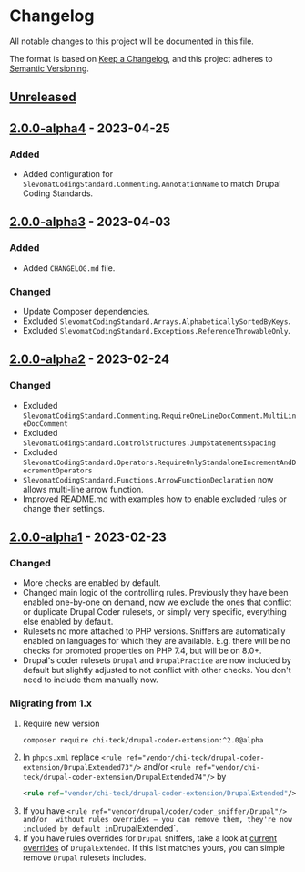 # Changelog

All notable changes to this project will be documented in this file.

The format is based on [Keep a Changelog](https://keepachangelog.com/en/1.0.0/),
and this project adheres to [Semantic Versioning](https://semver.org/spec/v2.0.0.html).

## [Unreleased]

## [2.0.0-alpha4] - 2023-04-25

### Added

- Added configuration for `SlevomatCodingStandard.Commenting.AnnotationName` to match Drupal Coding Standards.

## [2.0.0-alpha3] - 2023-04-03

### Added

- Added `CHANGELOG.md` file.

### Changed

- Update Composer dependencies.
- Excluded `SlevomatCodingStandard.Arrays.AlphabeticallySortedByKeys`.
- Excluded `SlevomatCodingStandard.Exceptions.ReferenceThrowableOnly`.

## [2.0.0-alpha2] - 2023-02-24

### Changed

- Excluded `SlevomatCodingStandard.Commenting.RequireOneLineDocComment.MultiLineDocComment`
- Excluded `SlevomatCodingStandard.ControlStructures.JumpStatementsSpacing`
- Excluded `SlevomatCodingStandard.Operators.RequireOnlyStandaloneIncrementAndDecrementOperators`
- `SlevomatCodingStandard.Functions.ArrowFunctionDeclaration` now allows multi-line arrow function.
- Improved README.md with examples how to enable excluded rules or change their settings.

## [2.0.0-alpha1] - 2023-02-23

### Changed

- More checks are enabled by default.
- Changed main logic of the controlling rules. Previously they have been enabled one-by-one on demand, now we exclude the ones that conflict or duplicate Drupal Coder rulesets, or simply very specific, everything else enabled by default.
- Rulesets no more attached to PHP versions. Sniffers are automatically enabled on languages for which they are available. E.g. there will be no checks for promoted properties on PHP 7.4, but will be on 8.0+.
- Drupal's coder rulesets `Drupal` and `DrupalPractice` are now included by default but slightly adjusted to not conflict with other checks. You don't need to include them manually now.

### Migrating from 1.x

1. Require new version
    ```shell
    composer require chi-teck/drupal-coder-extension:^2.0@alpha
    ```
2. In `phpcs.xml` replace `<rule ref="vendor/chi-teck/drupal-coder-extension/DrupalExtended73"/>` and/or `<rule ref="vendor/chi-teck/drupal-coder-extension/DrupalExtended74"/>` by
    ```xml
    <rule ref="vendor/chi-teck/drupal-coder-extension/DrupalExtended"/>
    ```
3. If you have `<rule ref="vendor/drupal/coder/coder_sniffer/Drupal"/> and/or `<rule ref="vendor/drupal/coder/coder_sniffer/DrupalPractice"/>`  without rules overrides — you can remove them, they're now included by default in `DrupalExtended`.
4. If you have rules overrides for `Drupal` sniffers, take a look at [current overrides](https://github.com/Chi-teck/drupal-coder-extension/blob/2.x/DrupalExtended/ruleset.xml#L5-L16) of `DrupalExtended`. If this list matches yours, you can simple remove `Drupal` rulesets includes.

[unreleased]: https://github.com/olivierlacan/keep-a-changelog/compare/2.0.0-alpha4...HEAD
[2.0.0-alpha4]: https://github.com/Chi-teck/drupal-coder-extension/compare/2.0.0-alpha3...2.0.0-alpha4
[2.0.0-alpha3]: https://github.com/Chi-teck/drupal-coder-extension/compare/2.0.0-alpha2...2.0.0-alpha3
[2.0.0-alpha2]: https://github.com/Chi-teck/drupal-coder-extension/compare/2.0.0-alpha1...2.0.0-alpha2
[2.0.0-alpha1]: https://github.com/Chi-teck/drupal-coder-extension/releases/tag/2.0.0-alpha1